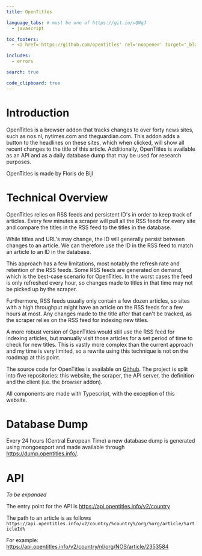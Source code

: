 ```yaml
---
title: OpenTitles

language_tabs: # must be one of https://git.io/vQNgJ
  - javascript

toc_footers:
  - <a href='https://github.com/opentitles' rel='noopener' target="_blank">OpenTitles on Github</a>

includes:
  - errors

search: true

code_clipboard: true
---
```


# Introduction

OpenTitles is a browser addon that tracks changes to over forty news sites, such as nos.nl, nytimes.com and theguardian.com. This addon adds a button to the headlines on these sites, which when clicked, will show all recent changes to the title of this article. Additionally, OpenTitles is available as an API and as a daily database dump that may be used for research purposes.

OpenTitles is made by Floris de Bijl

# Technical Overview

OpenTitles relies on RSS feeds and persistent ID's in order to keep track of articles. Every few minutes a scraper will pull all the RSS feeds for every site and compare the titles in the RSS feed to the titles in the database.

While titles and URL's may change, the ID will generally persist between changes to an article. We can therefore use the ID in the RSS feed to match an article to an ID in the database.

This approach has a few limitations, most notably the refresh rate and retention of the RSS feeds. Some RSS feeds are generated on demand, which is the best-case scenario for OpenTitles. In the worst cases the feed is only refreshed
every hour, so changes made to titles in that time may not be picked up by the scraper. 

Furthermore, RSS feeds usually only contain a few dozen articles, so sites with a high throughput might have an article on the RSS feeds for a few hours at most. Any changes made to the title after that can't be tracked, as the scraper relies on the RSS feed for indexing new titles.

A more robust version of OpenTitles would still use the RSS feed for indexing articles, but manually visit those articles for a set period of time to check for new titles. This is vastly more complex than the current approach and my time is very limited, so a rewrite using this technique is not on the roadmap at this point.

The source code for OpenTitles is available on <a href="https://github.com/opentitles" rel="noopener" target="_blank">Github</a>. The project is split into five repositories: this website, the scraper, the API server, the definition and the client (i.e. the browser addon).

All components are made with Typescript, with the exception of this website. 

# Database Dump

Every 24 hours (Central European Time) a new database dump is generated using mongoexport and made available through <a href="https://dump.opentitles.info/" rel="noopener" target="_blank">https://dump.opentitles.info/</a>.

# API

_To be expanded_

The entry point for the API is
<a href="https://api.opentitles.info/v2/country" rel="noopener" target="_blank">https://api.opentitles.info/v2/country</a>

The path to an article is as follows
`https://api.opentitles.info/v2/country/%country%/org/%org/article/%articleId%`

For example: <a href="https://api.opentitles.info/v2/country/nl/org/NOS/article/2353584" rel="noopener" target="_blank">https://api.opentitles.info/v2/country/nl/org/NOS/article/2353584</a>